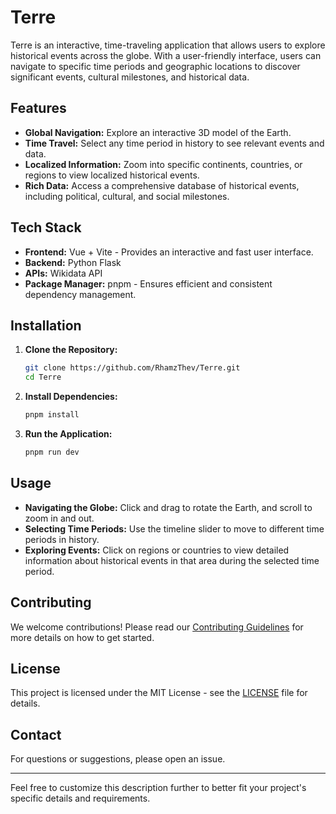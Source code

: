 # Terre

Terre is an interactive, time-traveling application that allows users to explore historical events across the globe. With a user-friendly interface, users can navigate to specific time periods and geographic locations to discover significant events, cultural milestones, and historical data.

## Features

- **Global Navigation:** Explore an interactive 3D model of the Earth.
- **Time Travel:** Select any time period in history to see relevant events and data.
- **Localized Information:** Zoom into specific continents, countries, or regions to view localized historical events.
- **Rich Data:** Access a comprehensive database of historical events, including political, cultural, and social milestones.

## Tech Stack

- **Frontend:** Vue + Vite - Provides an interactive and fast user interface.
- **Backend:** Python Flask
- **APIs:** Wikidata API
- **Package Manager:** pnpm - Ensures efficient and consistent dependency management.

## Installation

1. **Clone the Repository:**
   ```bash
   git clone https://github.com/RhamzThev/Terre.git
   cd Terre
   ```

2. **Install Dependencies:**
   ```bash
   pnpm install
   ```

3. **Run the Application:**
   ```bash
   pnpm run dev
   ```

## Usage

- **Navigating the Globe:** Click and drag to rotate the Earth, and scroll to zoom in and out.
- **Selecting Time Periods:** Use the timeline slider to move to different time periods in history.
- **Exploring Events:** Click on regions or countries to view detailed information about historical events in that area during the selected time period.

## Contributing

We welcome contributions! Please read our [Contributing Guidelines](CONTRIBUTING.md) for more details on how to get started.

## License

This project is licensed under the MIT License - see the [LICENSE](LICENSE) file for details.

## Contact

For questions or suggestions, please open an issue.

---

Feel free to customize this description further to better fit your project's specific details and requirements.
